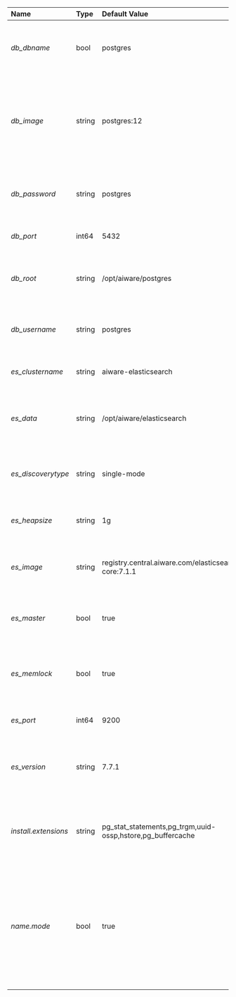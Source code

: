 | Name | Type | Default Value | Environment Var | Description |
 | :--- | :--- | :--- | :--- | :--- |
 | *db_dbname* | bool | postgres | _AIWARE_DB_DBNAME_ | This specifies the database name to use for aiWARE Edge |
| *db_image* | string | postgres:12 | _AIWARE_DB_IMAGE_ | This specifies docker image to use for the database service.  This must be a postgres variant. |
| *db_password* | string | postgres | _AIWARE_DB_USERNAME_ | *Secure* The DB Username to use for access to the database |
| *db_port* | int64 | 5432 | _AIWARE_DB_PORT_ | The port to use for the database |
| *db_root* | string | /opt/aiware/postgres | _AIWARE_DB_ROOT_ | This specifies the filesystem root to use for the database |
| *db_username* | string | postgres | _AIWARE_DB_USERNAME_ | The DB Username to use for access to the database |
| *es_clustername* | string | aiware-elasticsearch | _AIWARE_ES_CLUSTERNAME_ | This default cluster name to use for Elasticsearch |
| *es_data* | string | /opt/aiware/elasticsearch | _AIWARE_ES_DATA_ | This specifies the filesystem root to use for Elasticsearch |
| *es_discoverytype* | string | single-mode | _AIWARE_ES_DISCOVERYTYPE_ | The default mode to use for ElasticSearch (single vs cluster) |
| *es_heapsize* | string | 1g | _AIWARE_ES_HEAPSIZE_ | The heap size to use for ElasticSearch |
| *es_image* | string | registry.central.aiware.com/elasticsearch-core:7.1.1 | _AIWARE_ES_IMAGE_ | This specifies docker image to use for Elasticsearch |
| *es_master* | bool | true | _AIWARE_ES_MASTER_ | The default node type of new Elasticsearch nodes |
| *es_memlock* | bool | true | _AIWARE_ES_MEMORYLOCK_ | Allow Elasticsearch JVM to lock the heap in memory through mlockall |
| *es_port* | int64 | 9200 | _AIWARE_ES_PORT_ | The port to use for Elasticsearch |
| *es_version* | string | 7.7.1 | _AIWARE_ES_VERSION_ | This specifies docker image version to use for Elasticsearch |
| *install.extensions* | string | pg_stat_statements,pg_trgm,uuid-ossp,hstore,pg_buffercache |  | This will install these extensions on every database created by resources |
| *name.mode* | bool | true |  | If true, use the name as specified in the config.  This can be a security issue and may cause create databases to fail if that name is already taken. |
